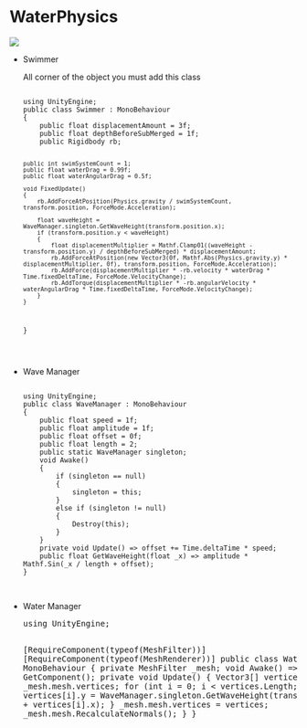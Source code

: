 # WaterPhysics

<img src="https://github.com/sukrubeyy/WaterPhysics/blob/main/Assets/Images/WaterPhysics.gif"/>

<ul>
<li>Swimmer</li>
<p> All corner of the object you must add this class</p>
<pre>
<code>
using UnityEngine;
public class Swimmer : MonoBehaviour
{
    public float displacementAmount = 3f;
    public float depthBeforeSubMerged = 1f;
    public Rigidbody rb;

    public int swimSystemCount = 1;
    public float waterDrag = 0.99f;
    public float waterAngularDrag = 0.5f;

    void FixedUpdate()
    {
        rb.AddForceAtPosition(Physics.gravity / swimSystemCount, transform.position, ForceMode.Acceleration);
        
        float waveHeight = WaveManager.singleton.GetWaveHeight(transform.position.x);
        if (transform.position.y < waveHeight)
        {
            float displacementMultiplier = Mathf.Clamp01((waveHeight - transform.position.y) / depthBeforeSubMerged) * displacementAmount;
            rb.AddForceAtPosition(new Vector3(0f, Mathf.Abs(Physics.gravity.y) * displacementMultiplier, 0f), transform.position, ForceMode.Acceleration);
            rb.AddForce(displacementMultiplier * -rb.velocity * waterDrag * Time.fixedDeltaTime, ForceMode.VelocityChange);
            rb.AddTorque(displacementMultiplier * -rb.angularVelocity * waterAngularDrag * Time.fixedDeltaTime, ForceMode.VelocityChange);
        }
    }
}

</code>
</pre>

<li>Wave Manager</li>
<pre>
<code>
using UnityEngine;
public class WaveManager : MonoBehaviour
{
    public float speed = 1f;
    public float amplitude = 1f;
    public float offset = 0f;
    public float length = 2;
    public static WaveManager singleton;
    void Awake()
    {
        if (singleton == null)
        {
            singleton = this;
        }
        else if (singleton != null)
        {
            Destroy(this);
        }
    }
    private void Update() => offset += Time.deltaTime * speed;
    public float GetWaveHeight(float _x) => amplitude * Mathf.Sin(_x / length + offset);
}

</code>
</pre>

<li>Water Manager</li>
<pre>
using UnityEngine;

[RequireComponent(typeof(MeshFilter))]
[RequireComponent(typeof(MeshRenderer))]
public class WaterManager : MonoBehaviour
{
    private MeshFilter _mesh;
    void Awake() =>        _mesh = GetComponent<MeshFilter>();
    private void Update()
    {
        Vector3[] vertices = _mesh.mesh.vertices;
        for (int i = 0; i < vertices.Length; i++)
        {
            vertices[i].y = WaveManager.singleton.GetWaveHeight(transform.position.x + vertices[i].x);
        }
        _mesh.mesh.vertices = vertices;
        _mesh.mesh.RecalculateNormals();
    }
}
<code>
</code>
</pre>
</ul>

